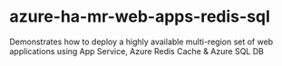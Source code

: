 # azure-ha-mr-web-apps-redis-sql
Demonstrates how to deploy a highly available multi-region set of web applications using App Service, Azure Redis Cache &amp; Azure SQL DB
